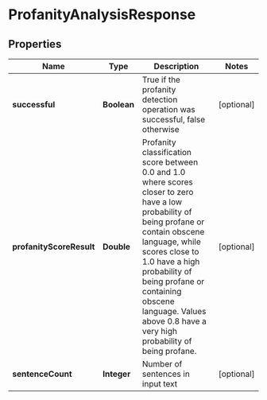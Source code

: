 
# ProfanityAnalysisResponse

## Properties
Name | Type | Description | Notes
------------ | ------------- | ------------- | -------------
**successful** | **Boolean** | True if the profanity detection operation was successful, false otherwise |  [optional]
**profanityScoreResult** | **Double** | Profanity classification score between 0.0 and 1.0 where scores closer to zero have a low probability of being profane or contain obscene language, while scores close to 1.0 have a high probability of being profane or containing obscene language.  Values above 0.8 have a very high probability of being profane. |  [optional]
**sentenceCount** | **Integer** | Number of sentences in input text |  [optional]



